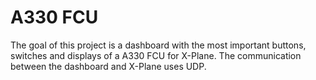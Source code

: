 # A330 FCU
The goal of this project is a dashboard with the most important buttons, switches and displays of a A330 FCU for X-Plane. The communication between the dashboard and X-Plane uses UDP.
